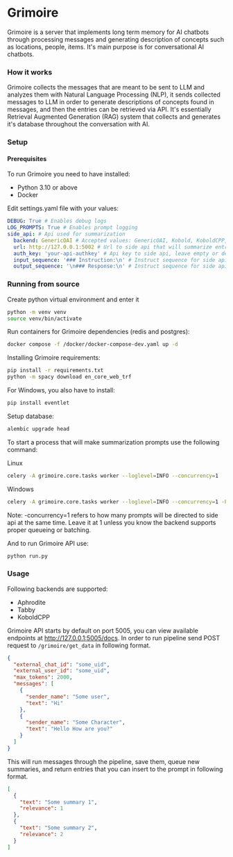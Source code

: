 # Grimoire

Grimoire is a server that implements long term memory for AI chatbots through processing messages and generating description of concepts such as locations, people, items. It's main purpose is for conversational AI chatbots.

### How it works
Grimoire collects the messages that are meant to be sent to LLM and analyzes them with Natural Language Processing (NLP), it sends collected messages to LLM in order to generate descriptions of concepts found in messages, and then the entries can be retrieved via API. It's essentially Retrieval Augmented Generation (RAG) system that collects and generates it's database throughout the conversation with AI.

### Setup
#### Prerequisites
To run Grimoire you need to have installed:
- Python 3.10 or above
- Docker


Edit settings.yaml file with your values:
```yaml
DEBUG: True # Enables debug logs
LOG_PROMPTS: True # Enables prompt logging
side_api: # Api used for summarization
  backend: GenericOAI # Accepted values: GenericOAI, Kobold, KoboldCPP, Aphrodite, Tabby
  url: http://127.0.0.1:5002 # Url to side api that will summarize entries
  auth_key: 'your-api-authkey' # Api key to side api, leave empty or delete entry if there is none
  input_sequence: '### Instruction:\n' # Instruct sequence for side api
  output_sequence: '\n### Response:\n' # Instruct sequence for side api
```

### Running from source

Create python virtual environment and enter it
```bash
python -m venv venv
source venv/bin/activate
```

Run containers for Grimoire dependencies (redis and postgres):
```bash
docker compose -f /docker/docker-compose-dev.yaml up -d 
```

Installing Grimoire requirements:
```bash
pip install -r requirements.txt
python -m spacy download en_core_web_trf
```
For Windows, you also have to install:
```bash
pip install eventlet
```

Setup database:

```bash
alembic upgrade head
```

To start a process that will make summarization prompts use the following command:

Linux
```bash
celery -A grimoire.core.tasks worker --loglevel=INFO --concurrency=1
```
Windows
```bash
celery -A grimoire.core.tasks worker --loglevel=INFO --concurrency=1 -P eventlet
```
Note: -concurrency=1 refers to how many prompts will be directed to side api at the same time. Leave it at 1 unless you know the backend supports proper queueing or batching.

And to run Grimoire API use:
```bash
python run.py
```
### Usage
Following backends are supported:

- Aphrodite
- Tabby
- KoboldCPP

Grimoire API starts by default on port 5005, you can view available endpoints at http://127.0.0.1:5005/docs. In order to run pipeline send POST request to `/grimoire/get_data` in following format.

```json
{
  "external_chat_id": "some_uid",
  "external_user_id": "some_uid",
  "max_tokens": 2000,
  "messages": [
    {
      "sender_name": "Some user",
      "text": "Hi"
    },
    {
      "sender_name": "Some Character",
      "text": "Hello How are you?"
    }
  ]
}
```

This will run messages through the pipeline, save them, queue new summaries, and return entries that you can insert to the prompt in following format. 
```json
[
  {
    "text": "Some summary 1",
    "relevance": 1
  },
  {
    "text": "Some summary 2",
    "relevance": 2
  }
]
```